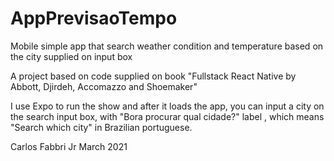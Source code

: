 # AppPrevisaoTempo
Mobile simple app that search weather condition and temperature based on the city supplied on input box

A project based on code supplied on book "Fullstack React Native by Abbott, Djirdeh, Accomazzo and Shoemaker"

I use Expo to run the show and after it loads the app, you can input a city on the search input box, with 
"Bora procurar qual cidade?" label , which means "Search which city" in Brazilian portuguese.

Carlos Fabbri Jr
March 2021
